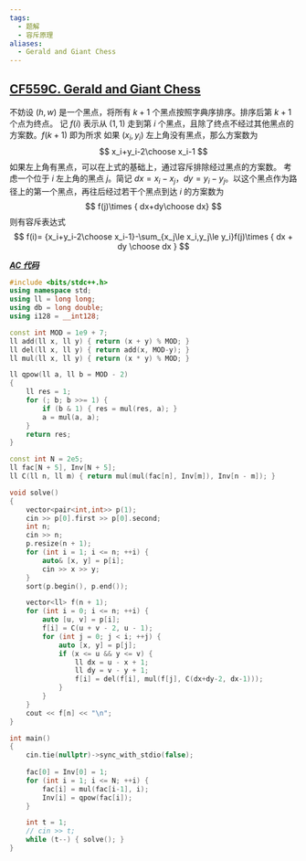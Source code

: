 ```yaml
---
tags:
  - 题解
  - 容斥原理
aliases:
  - Gerald and Giant Chess
---
```

## [CF559C. Gerald and Giant Chess](https://codeforces.com/contest/559/problem/C)

不妨设 $(h,w)$ 是一个黑点，将所有 $k+1$ 个黑点按照字典序排序。排序后第 $k+1$ 个点为终点。
记 $f(i)$ 表示从 $(1,1)$ 走到第 $i$ 个黑点，且除了终点不经过其他黑点的方案数。$f(k+1)$ 即为所求
如果 $(x_i,y_i)$ 左上角没有黑点，那么方案数为
$$
x_i+y_i-2\choose x_i-1
$$
如果左上角有黑点，可以在上式的基础上，通过容斥排除经过黑点的方案数。
考虑一个位于 $i$ 左上角的黑点 $j$。简记 $dx=x_i-x_j$，$dy=y_i-y_j$。以这个黑点作为路径上的第一个黑点，再往后经过若干个黑点到达 $i$ 的方案数为
$$
f(j)\times { dx+dy\choose dx}
$$
则有容斥表达式
$$
f(i)= {x_i+y_i-2\choose x_i-1}-\sum_{x_j\le x_i,y_j\le y_i}f(j)\times { dx + dy \choose dx }
$$

[***AC 代码***](https://codeforces.com/contest/559/submission/329136716)

```cpp
#include <bits/stdc++.h>
using namespace std;
using ll = long long;
using db = long double;
using i128 = __int128;

const int MOD = 1e9 + 7;
ll add(ll x, ll y) { return (x + y) % MOD; }
ll del(ll x, ll y) { return add(x, MOD-y); }
ll mul(ll x, ll y) { return (x * y) % MOD; }

ll qpow(ll a, ll b = MOD - 2) 
{
    ll res = 1;
    for (; b; b >>= 1) {
        if (b & 1) { res = mul(res, a); }
        a = mul(a, a);
    }
    return res;
}

const int N = 2e5;
ll fac[N + 5], Inv[N + 5];
ll C(ll n, ll m) { return mul(mul(fac[n], Inv[m]), Inv[n - m]); }

void solve()
{
    vector<pair<int,int>> p(1);
    cin >> p[0].first >> p[0].second;
	int n;
	cin >> n;
    p.resize(n + 1);
    for (int i = 1; i <= n; ++i) {
        auto& [x, y] = p[i];
        cin >> x >> y;
    }
    sort(p.begin(), p.end());

    vector<ll> f(n + 1);
    for (int i = 0; i <= n; ++i) {
        auto [u, v] = p[i];
        f[i] = C(u + v - 2, u - 1);
        for (int j = 0; j < i; ++j) {
            auto [x, y] = p[j];
            if (x <= u && y <= v) {
                ll dx = u - x + 1;
                ll dy = v - y + 1;
                f[i] = del(f[i], mul(f[j], C(dx+dy-2, dx-1)));
            }
        }
    }
    cout << f[n] << "\n";
}

int main()
{
	cin.tie(nullptr)->sync_with_stdio(false);
    
    fac[0] = Inv[0] = 1;
    for (int i = 1; i <= N; ++i) {
        fac[i] = mul(fac[i-1], i);
        Inv[i] = qpow(fac[i]);
    }

	int t = 1;
	// cin >> t;
	while (t--) { solve(); }
}
```
